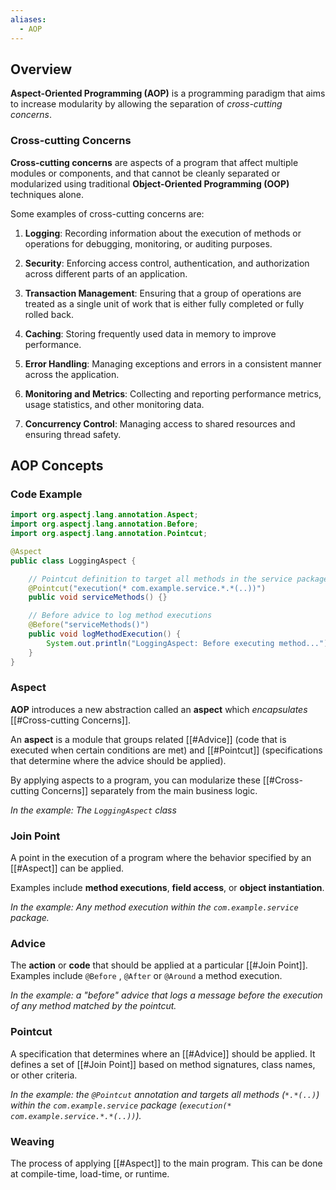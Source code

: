 ```yaml
---
aliases:
  - AOP
---
```

## Overview

**Aspect-Oriented Programming (AOP)** is a programming paradigm that aims to increase modularity by allowing the separation of *cross-cutting concerns*.

### Cross-cutting Concerns

**Cross-cutting concerns** are aspects of a program that affect multiple modules or components, and that cannot be cleanly separated or modularized using traditional **Object-Oriented Programming (OOP)** techniques alone.

Some examples of cross-cutting concerns are:

1. **Logging**: Recording information about the execution of methods or operations for debugging, monitoring, or auditing purposes.
    
2. **Security**: Enforcing access control, authentication, and authorization across different parts of an application.
    
3. **Transaction Management**: Ensuring that a group of operations are treated as a single unit of work that is either fully completed or fully rolled back.
    
4. **Caching**: Storing frequently used data in memory to improve performance.
    
5. **Error Handling**: Managing exceptions and errors in a consistent manner across the application.
    
6. **Monitoring and Metrics**: Collecting and reporting performance metrics, usage statistics, and other monitoring data.
    
7. **Concurrency Control**: Managing access to shared resources and ensuring thread safety.

## AOP Concepts

### Code Example

```java
import org.aspectj.lang.annotation.Aspect;
import org.aspectj.lang.annotation.Before;
import org.aspectj.lang.annotation.Pointcut;

@Aspect
public class LoggingAspect {

    // Pointcut definition to target all methods in the service package
    @Pointcut("execution(* com.example.service.*.*(..))")
    public void serviceMethods() {}

    // Before advice to log method executions
    @Before("serviceMethods()")
    public void logMethodExecution() {
        System.out.println("LoggingAspect: Before executing method...");
    }
}
```

### Aspect

**AOP** introduces a new abstraction called an **aspect** which *encapsulates* [[#Cross-cutting Concerns]].

An **aspect** is a module that groups related [[#Advice]] (code that is executed when certain conditions are met) and [[#Pointcut]] (specifications that determine where the advice should be applied).

By applying aspects to a program, you can modularize these [[#Cross-cutting Concerns]] separately from the main business logic.

*In the example: The `LoggingAspect` class*

### Join Point

A point in the execution of a program where the behavior specified by an [[#Aspect]] can be applied. 

Examples include **method executions**, **field access**, or **object instantiation**.

*In the example: Any method execution within the `com.example.service` package.*

### Advice

The **action** or **code** that should be applied at a particular [[#Join Point]]. Examples include `@Before` , `@After` or `@Around` a method execution.

*In the example: a "before" advice that logs a message before the execution of any method matched by the pointcut.*

### Pointcut

A specification that determines where an [[#Advice]] should be applied. It defines a set of [[#Join Point]] based on method signatures, class names, or other criteria.

*In the example: the `@Pointcut` annotation and targets all methods (`*.*(..)`) within the `com.example.service` package (`execution(* com.example.service.*.*(..))`).*

### Weaving

The process of applying [[#Aspect]] to the main program. This can be done at compile-time, load-time, or runtime.

